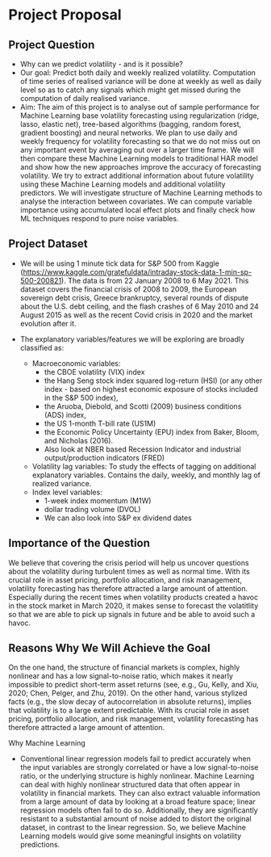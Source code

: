 
# Project Proposal

## Project Question
- Why can we predict volatility - and is it possible?
- Our goal: Predict both daily and weekly realized volatility. Computation of time series of realised variance will be done at weekly as well as daily level so as to catch any signals which might get missed during the computation of daily realised variance.
- Aim: The aim of this project is to analyse out of sample performance for Machine Learning base volatility forecasting using regularization (ridge, lasso, elastic net), tree-based algorithms (bagging, random forest, gradient boosting) and neural networks. We plan to use daily and weekly frequency for volatility forecasting so that we do not miss out on any important event by averaging out over a larger time frame. We will then compare these Machine Learning models to traditional HAR model and show how the new approaches improve the accuracy of forecasting volatility. We try to extract additional information about future volatility using these Machine Learning models and additional volatility predictors. We will investigate structure of Machine Learning methods to analyse the interaction between covariates. We can compute variable importance using accumulated local effect plots and finally check how ML techniques respond to pure noise variables. 

## Project Dataset
- We will be using 1 minute tick data for S&P 500 from Kaggle (https://www.kaggle.com/gratefuldata/intraday-stock-data-1-min-sp-500-200821). The data is from 22 January 2008 to 6 May 2021. This dataset covers the financial crisis of 2008 to 2009, the European sovereign debt crisis, Greece brankruptcy, several rounds of dispute about the U.S. debt ceiling, and the flash crashes of 6 May 2010 and 24 August 2015 as well as the recent Covid crisis in 2020 and the market evolution after it.

- The explanatory variables/features we will be exploring are broadly classified as:
  - Macroeconomic variables: 
    - the CBOE volatility (VIX) index
    - the Hang Seng stock index squared log-return (HSI) (or any other index - based on highest economic exposure of stocks included in the S&P 500 index), 
    - the Aruoba, Diebold, and Scotti (2009) business conditions (ADS) index, 
    - the US 1-month T-bill rate (US1M)
    - the Economic Policy Uncertainty (EPU) index from Baker, Bloom, and Nicholas (2016). 
    - Also look at NBER based Recession Indicator and industrial output/production indicators (FRED)
  - Volatility lag variables: To study the effects of tagging on additional explanatory variables. Contains the daily, weekly, and monthly lag of realized variance. 
  - Index level variables: 
    - 1-week index momentum (M1W)
    - dollar trading volume (DVOL)
    - We can also look into S&P ex dividend dates

## Importance of the Question
 We believe that covering the crisis period will help us uncover questions about the volatility during turbulent times as well as normal time. With its crucial role in asset pricing, portfolio allocation, and risk management, volatility forecasting has therefore attracted a large amount of attention. Especially during the recent times when volatility products created a havoc in the stock market in March 2020, it makes sense to forecast the volatitlity so that we are able to pick up signals in future and be able to avoid such a havoc.
 
## Reasons Why We Will Achieve the Goal
On the one hand, the structure of financial markets is complex, highly nonlinear and has a low signal-to-noise ratio, which makes it nearly impossible to predict short-term asset returns (see, e.g., Gu, Kelly, and Xiu, 2020; Chen, Pelger, and Zhu, 2019). On the other hand, various stylized facts (e.g., the slow decay of autocorrelation in absolute returns), implies that volatility is to a large extent predictable. With its crucial role in asset pricing, portfolio allocation, and risk management, volatility forecasting has therefore attracted a large amount of attention.

Why Machine Learning
- Conventional linear regression models fail to predict accurately when the input variables are strongly correlated or have a low signal-to-noise ratio, or the underlying structure is highly nonlinear. Machine Learning can deal with highly nonlinear structured data that often appear in volatility in financial markets. They can also extract valuable information from a large amount of data by looking at a broad feature space; linear regression models often fail to do so. Additionally, they are significantly resistant to a substantial amount of noise added to distort the original dataset, in contrast to the linear regression. So, we believe Machine Learning models would give some meaningful insights on volatility predictions.


